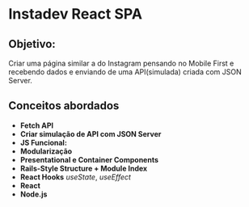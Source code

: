 # Instadev React SPA

## Objetivo:

Criar uma página similar a do Instagram pensando no Mobile First e recebendo dados e enviando de uma API(simulada) criada com JSON Server. 

## Conceitos abordados
- **Fetch API**
- **Criar simulação de API com JSON Server**
- **JS Funcional:**
- **Modularização**
- **Presentational e Container Components**
- **Rails-Style Structure + Module Index**
- **React Hooks** *useState*, *useEffect*
- **React**
- **Node.js**
